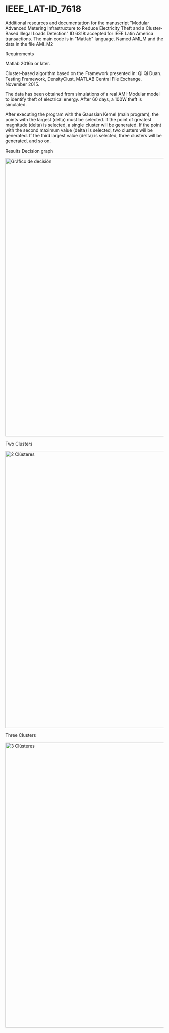 # IEEE_LAT-ID_7618

Additional resources and documentation for the manuscript "Modular Advanced Metering Infrastructure to Reduce Electricity Theft and a Cluster-Based Illegal Loads Detection" ID 6318 accepted for IEEE Latin America transactions.
The main code is in "Matlab" language. Named AMI_M and the data in the file AMI_M2

Requirements

Matlab 2016a or later.


Cluster-based algorithm based on the Framework presented in:
Qi Qi Duan. Testing Framework, DensityClust, MATLAB Central File Exchange. November 2015.

The data has been obtained from simulations of a real AMI-Modular model to identify theft of electrical energy.
After 60 days, a 100W theft is simulated.

After executing the program with the Gaussian Kernel (main program), the points with the largest (delta) must be selected.
If the point of greatest magnitude (delta) is selected, a single cluster will be generated.
If the point with the second maximum value (delta) is selected, two clusters will be generated.
If the third largest value (delta) is selected, three clusters will be generated, and so on.



Results
Decision graph

<img width="886" alt="Gráfico de decisión" src="https://user-images.githubusercontent.com/124928447/217936819-685ead1d-2dc7-40a6-ac7d-5961a7de3fe8.png">

Two Clusters

<img width="882" alt="2 Clústeres" src="https://user-images.githubusercontent.com/124928447/217936898-d498e7dd-2581-468c-85f1-30ba35c890d9.png">

Three Clusters

<img width="907" alt="3 Clústeres" src="https://user-images.githubusercontent.com/124928447/217936945-8d48e456-53d8-41c0-b64d-1e5f02530a79.png">
